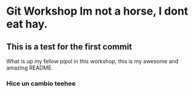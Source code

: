 # Git Workshop Im not a horse, I dont eat hay.

## This is a test for the first commit
 What is up my fellow pipol in this workshop, this is my awesome and amazing README.
### Hice un cambio teehee

